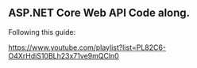 ## ASP.NET Core Web API Code along.

Following this guide: 

https://www.youtube.com/playlist?list=PL82C6-O4XrHdiS10BLh23x71ve9mQCln0
